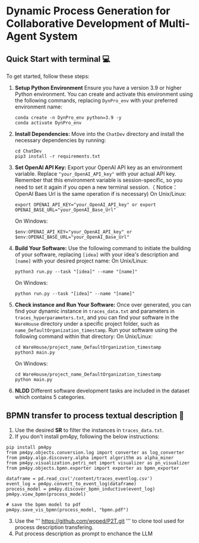 # Dynamic Process Generation for Collaborative Development of Multi-Agent System

## Quick Start with terminal 💻
To get started, follow these steps:

1. **Setup Python Environment** Ensure you have a version 3.9 or higher Python environment. You can create and
   activate this environment using the following commands, replacing `DynPro_env` with your preferred environment
   name:

   ```
   conda create -n DynPro_env python=3.9 -y
   conda activate DynPro_env
   ```

2. **Install Dependencies:** Move into the `ChatDev` directory and install the necessary dependencies by running:
   ```
   cd ChatDev
   pip3 install -r requirements.txt
    ```
3. **Set OpenAI API Key:** Export your OpenAI API key as an environment variable. Replace `"your_OpenAI_API_key"` with
   your actual API key. Remember that this environment variable is session-specific, so you need to set it again if you
   open a new terminal session.（ Notice：OpenAI Baes Url is the same operation if is necessary)
   On Unix/Linux:
   ```
   export OPENAI_API_KEY="your_OpenAI_API_key" or export OPENAI_BASE_URL="your_OpenAI_Base_Url"
   ```

   On Windows:
   ```
   $env:OPENAI_API_KEY="your_OpenAI_API_key" or $env:OPENAI_BASE_URL="your_OpenAI_Base_Url"
   ```
  
4. **Build Your Software:** Use the following command to initiate the building of your software,
   replacing `[idea]` with your idea's description and `[name]` with your desired project
   name:
   On Unix/Linux:

   ```
   python3 run.py --task "[idea]" --name "[name]"
   ```
   On Windows:

   ```
   python run.py --task "[idea]" --name "[name]"
   ```
   
5. **Check instance and Run Your Software:** Once over generated, you can find your dynamic instance in `traces_data.txt` and parameters in 
   `traces_hyperparameters.txt`, and you can find your software in the `WareHouse` directory under a specific
   project folder, such as `name_DefaultOrganization_timestamp`. Run your software using the following command
   within that directory:
   On Unix/Linux:

   ```
   cd WareHouse/project_name_DefaultOrganization_timestamp
   python3 main.py
   ```

   On Windows:

   ```
   cd WareHouse/project_name_DefaultOrganization_timestamp
   python main.py
   ```
6. **NLDD** Different software development tasks are included in the dataset which contains 5 categories.


## BPMN transfer to process textual description 📃
1.  Use the desired __SR__ to filter the instances in `traces_data.txt`.
2.  If you don't install pm4py, following the below instructions:
   ```
   pip install pm4py
   from pm4py.objects.conversion.log import converter as log_converter
   from pm4py.algo.discovery.alpha import algorithm as alpha_miner
   from pm4py.visualization.petri_net import visualizer as pn_visualizer
   from pm4py.objects.bpmn.exporter import exporter as bpmn_exporter
   ```
   ```
   dataframe = pd.read_csv('/content/traces_eventlog.csv')
   event_log = pm4py.convert_to_event_log(dataframe)
   process_model = pm4py.discover_bpmn_inductive(event_log)
   pm4py.view_bpmn(process_model)
   
   # save the bpmn model to pdf
   pm4py.save_vis_bpmn(process_model, "bpmn.pdf")
   ```

3. Use the ''' https://github.com/woped/P2T.git ''' to clone tool used for process description transfering.
4. Put process description as prompt to enchance the LLM
